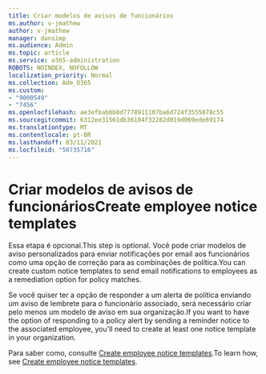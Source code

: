 ```yaml
---
title: Criar modelos de avisos de funcionários
ms.author: v-jmathew
author: v-jmathew
manager: dansimp
ms.audience: Admin
ms.topic: article
ms.service: o365-administration
ROBOTS: NOINDEX, NOFOLLOW
localization_priority: Normal
ms.collection: Adm_O365
ms.custom:
- "9000549"
- "7456"
ms.openlocfilehash: ae3efbab6b8d7778911107ba6d724f3555078c55
ms.sourcegitcommit: 6312ee31561db36104f32282d019d069ede69174
ms.translationtype: MT
ms.contentlocale: pt-BR
ms.lasthandoff: 03/11/2021
ms.locfileid: "50735716"
---
```

# <a name="create-employee-notice-templates"></a><span data-ttu-id="a27ae-102">Criar modelos de avisos de funcionários</span><span class="sxs-lookup"><span data-stu-id="a27ae-102">Create employee notice templates</span></span>

<span data-ttu-id="a27ae-103">Essa etapa é opcional.</span><span class="sxs-lookup"><span data-stu-id="a27ae-103">This step is optional.</span></span> <span data-ttu-id="a27ae-104">Você pode criar modelos de aviso personalizados para enviar notificações por email aos funcionários como uma opção de correção para as combinações de política.</span><span class="sxs-lookup"><span data-stu-id="a27ae-104">You can create custom notice templates to send email notifications to employees as a remediation option for policy matches.</span></span>

<span data-ttu-id="a27ae-105">Se você quiser ter a opção de responder a um alerta de política enviando um aviso de lembrete para o funcionário associado, será necessário criar pelo menos um modelo de aviso em sua organização.</span><span class="sxs-lookup"><span data-stu-id="a27ae-105">If you want to have the option of responding to a policy alert by sending a reminder notice to the associated employee, you'll need to create at least one notice template in your organization.</span></span>

<span data-ttu-id="a27ae-106">Para saber como, consulte [Create employee notice templates](https://go.microsoft.com/fwlink/?linkid=2129080).</span><span class="sxs-lookup"><span data-stu-id="a27ae-106">To learn how, see [Create employee notice templates](https://go.microsoft.com/fwlink/?linkid=2129080).</span></span>
